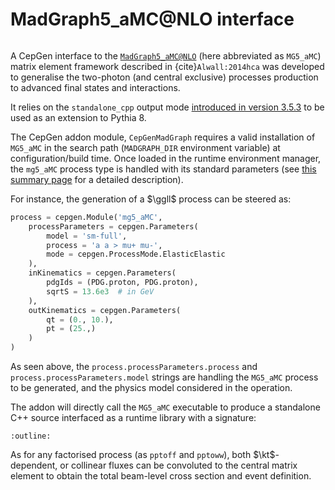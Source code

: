 # MadGraph5_aMC@NLO interface

```{versionadded} 1.2.0
```

A CepGen interface to the [`MadGraph5_aMC@NLO`](http://madgraph.phys.ucl.ac.be/) (here abbreviated as `MG5_aMC`) matrix element framework described in {cite}`Alwall:2014hca` was developed to generalise the two-photon (and central exclusive) processes production to advanced final states and interactions.

It relies on the `standalone_cpp` output mode [introduced in version 3.5.3](https://github.com/mg5amcnlo/mg5amcnlo/commit/b2b2118fc6dacdb8ae0c16903deafcf4baf87dcd) to be used as an extension to Pythia 8.

The CepGen addon module, `CepGenMadGraph` requires a valid installation of `MG5_aMC` in the search path (`MADGRAPH_DIR` environment variable) at configuration/build time.
Once loaded in the runtime environment manager, the `mg5_aMC` process type is handled with its standard parameters (see [this summary page](/raw-modules.md#proc) for a detailed description).

For instance, the generation of a $\ggll$ process can be steered as:

```python
process = cepgen.Module('mg5_aMC',
	processParameters = cepgen.Parameters(
		model = 'sm-full',
		process = 'a a > mu+ mu-',
		mode = cepgen.ProcessMode.ElasticElastic
	),
	inKinematics = cepgen.Parameters(
		pdgIds = (PDG.proton, PDG.proton),
		sqrtS = 13.6e3  # in GeV
	),
	outKinematics = cepgen.Parameters(
		qt = (0., 10.),
		pt = (25.,)
	)
)
```

As seen above, the `process.processParameters.process` and `process.processParameters.model` strings are handling the `MG5_aMC` process to be generated, and the physics model considered in the operation.

The addon will directly call the `MG5_aMC` executable to produce a standalone C++ source interfaced as a runtime library with a signature:

```{doxygenclass} cepgen::MadGraphProcess
:outline:
```

As for any factorised process (as `pptoff` and `pptoww`), both $\kt$-dependent, or collinear fluxes can be convoluted to the central matrix element to obtain the total beam-level cross section and event definition.
